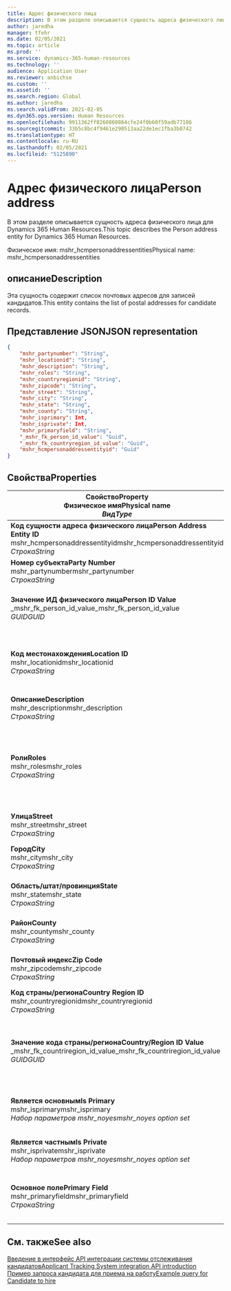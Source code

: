 ```yaml
---
title: Адрес физического лица
description: В этом разделе описывается сущность адреса физического лица для Dynamics 365 Human Resources.
author: jaredha
manager: tfehr
ms.date: 02/05/2021
ms.topic: article
ms.prod: ''
ms.service: dynamics-365-human-resources
ms.technology: ''
audience: Application User
ms.reviewer: anbichse
ms.custom: ''
ms.assetid: ''
ms.search.region: Global
ms.author: jaredha
ms.search.validFrom: 2021-02-05
ms.dyn365.ops.version: Human Resources
ms.openlocfilehash: 9911362ff8260860864cfe24f0b60f59adb77186
ms.sourcegitcommit: 33b5c8bc4f9461e290513aa22de1ec1fba3b0742
ms.translationtype: HT
ms.contentlocale: ru-RU
ms.lasthandoff: 02/05/2021
ms.locfileid: "5125890"
---
```

# <a name="person-address"></a><span data-ttu-id="39293-103">Адрес физического лица</span><span class="sxs-lookup"><span data-stu-id="39293-103">Person address</span></span>

<span data-ttu-id="39293-104">В этом разделе описывается сущность адреса физического лица для Dynamics 365 Human Resources.</span><span class="sxs-lookup"><span data-stu-id="39293-104">This topic describes the Person address entity for Dynamics 365 Human Resources.</span></span>

<span data-ttu-id="39293-105">Физическое имя: mshr_hcmpersonaddressentities</span><span class="sxs-lookup"><span data-stu-id="39293-105">Physical name: mshr_hcmpersonaddressentities</span></span>

## <a name="description"></a><span data-ttu-id="39293-106">описание</span><span class="sxs-lookup"><span data-stu-id="39293-106">Description</span></span>

<span data-ttu-id="39293-107">Эта сущность содержит список почтовых адресов для записей кандидатов.</span><span class="sxs-lookup"><span data-stu-id="39293-107">This entity contains the list of postal addresses for candidate records.</span></span>

## <a name="json-representation"></a><span data-ttu-id="39293-108">Представление JSON</span><span class="sxs-lookup"><span data-stu-id="39293-108">JSON representation</span></span>

```json
{
    "mshr_partynumber": "String",
    "mshr_locationid": "String",
    "mshr_description": "String",
    "mshr_roles": "String",
    "mshr_countryregionid": "String",
    "mshr_zipcode": "String",
    "mshr_street": "String",
    "mshr_city": "String",
    "mshr_state": "String",
    "mshr_county": "String",
    "mshr_isprimary": Int,
    "mshr_isprivate": Int,
    "mshr_primaryfield": "String",
    "_mshr_fk_person_id_value": "Guid",
    "_mshr_fk_countryregion_id_value": "Guid",
    "mshr_hcmpersonaddressentityid": "Guid"
}
```

## <a name="properties"></a><span data-ttu-id="39293-109">Свойства</span><span class="sxs-lookup"><span data-stu-id="39293-109">Properties</span></span>

| <span data-ttu-id="39293-110">Свойство</span><span class="sxs-lookup"><span data-stu-id="39293-110">Property</span></span><br><span data-ttu-id="39293-111">**Физическое имя**</span><span class="sxs-lookup"><span data-stu-id="39293-111">**Physical name**</span></span><br><span data-ttu-id="39293-112">**_Вид_**</span><span class="sxs-lookup"><span data-stu-id="39293-112">**_Type_**</span></span> | <span data-ttu-id="39293-113">Использование</span><span class="sxs-lookup"><span data-stu-id="39293-113">Use</span></span> | <span data-ttu-id="39293-114">описание</span><span class="sxs-lookup"><span data-stu-id="39293-114">Description</span></span> |
| --- | --- | --- |
| <span data-ttu-id="39293-115">**Код сущности адреса физического лица**</span><span class="sxs-lookup"><span data-stu-id="39293-115">**Person Address Entity ID**</span></span><br><span data-ttu-id="39293-116">mshr_hcmpersonaddressentityid</span><span class="sxs-lookup"><span data-stu-id="39293-116">mshr_hcmpersonaddressentityid</span></span><br><span data-ttu-id="39293-117">*Строка*</span><span class="sxs-lookup"><span data-stu-id="39293-117">*String*</span></span> | <span data-ttu-id="39293-118">Только для чтения</span><span class="sxs-lookup"><span data-stu-id="39293-118">Read-only</span></span><br><span data-ttu-id="39293-119">Требуется</span><span class="sxs-lookup"><span data-stu-id="39293-119">Required</span></span> | <span data-ttu-id="39293-120">Созданный системой уникальный идентификатор записи сущности.</span><span class="sxs-lookup"><span data-stu-id="39293-120">System-generated unique identifier for the entity record.</span></span> |
| <span data-ttu-id="39293-121">**Номер субъекта**</span><span class="sxs-lookup"><span data-stu-id="39293-121">**Party Number**</span></span><br><span data-ttu-id="39293-122">mshr_partynumber</span><span class="sxs-lookup"><span data-stu-id="39293-122">mshr_partynumber</span></span><br><span data-ttu-id="39293-123">*Строка*</span><span class="sxs-lookup"><span data-stu-id="39293-123">*String*</span></span> | <span data-ttu-id="39293-124">Чтение/запись</span><span class="sxs-lookup"><span data-stu-id="39293-124">Read/write</span></span><br><span data-ttu-id="39293-125">Требуется</span><span class="sxs-lookup"><span data-stu-id="39293-125">Required</span></span> | <span data-ttu-id="39293-126">ИД связанной записи субъекта (физического лица).</span><span class="sxs-lookup"><span data-stu-id="39293-126">The ID of the associated party (person) record.</span></span> |
| <span data-ttu-id="39293-127">**Значение ИД физического лица**</span><span class="sxs-lookup"><span data-stu-id="39293-127">**Person ID Value**</span></span><br><span data-ttu-id="39293-128">_mshr_fk_person_id_value</span><span class="sxs-lookup"><span data-stu-id="39293-128">_mshr_fk_person_id_value</span></span><br><span data-ttu-id="39293-129">*GUID*</span><span class="sxs-lookup"><span data-stu-id="39293-129">*GUID*</span></span> | <span data-ttu-id="39293-130">Только для чтения</span><span class="sxs-lookup"><span data-stu-id="39293-130">Read-only</span></span><br><span data-ttu-id="39293-131">Требуется</span><span class="sxs-lookup"><span data-stu-id="39293-131">Required</span></span><br><span data-ttu-id="39293-132">Внешний ключ: mshr_dirpersonentityid сущности mshr_dirpersonentity</span><span class="sxs-lookup"><span data-stu-id="39293-132">Foreign key: mshr_dirpersonentityid of mshr_dirpersonentity</span></span> | <span data-ttu-id="39293-133">Созданный системой уникальный идентификатор записи сущности субъекта (физического лица).</span><span class="sxs-lookup"><span data-stu-id="39293-133">The system-generated identifier of the party (person) entity record.</span></span> |
| <span data-ttu-id="39293-134">**Код местонахождения**</span><span class="sxs-lookup"><span data-stu-id="39293-134">**Location ID**</span></span><br><span data-ttu-id="39293-135">mshr_locationid</span><span class="sxs-lookup"><span data-stu-id="39293-135">mshr_locationid</span></span><br><span data-ttu-id="39293-136">*Строка*</span><span class="sxs-lookup"><span data-stu-id="39293-136">*String*</span></span> | <span data-ttu-id="39293-137">Чтение/запись</span><span class="sxs-lookup"><span data-stu-id="39293-137">Read/write</span></span><br><span data-ttu-id="39293-138">Требуется</span><span class="sxs-lookup"><span data-stu-id="39293-138">Required</span></span> | <span data-ttu-id="39293-139">ИД местоположения записи адреса.</span><span class="sxs-lookup"><span data-stu-id="39293-139">The location ID of the address record.</span></span> <span data-ttu-id="39293-140">Настройте в сущности mshr_logisticspostaladdresslocationcdsentity.</span><span class="sxs-lookup"><span data-stu-id="39293-140">Set up in mshr_logisticspostaladdresslocationcdsentity entity.</span></span> |
| <span data-ttu-id="39293-141">**Описание**</span><span class="sxs-lookup"><span data-stu-id="39293-141">**Description**</span></span><br><span data-ttu-id="39293-142">mshr_description</span><span class="sxs-lookup"><span data-stu-id="39293-142">mshr_description</span></span><br><span data-ttu-id="39293-143">*Строка*</span><span class="sxs-lookup"><span data-stu-id="39293-143">*String*</span></span> | <span data-ttu-id="39293-144">Чтение/запись</span><span class="sxs-lookup"><span data-stu-id="39293-144">Read/write</span></span><br><span data-ttu-id="39293-145">Требуется</span><span class="sxs-lookup"><span data-stu-id="39293-145">Required</span></span> | <span data-ttu-id="39293-146">Описание адреса кандидата.</span><span class="sxs-lookup"><span data-stu-id="39293-146">A description of the candidate’s address.</span></span> |
| <span data-ttu-id="39293-147">**Роли**</span><span class="sxs-lookup"><span data-stu-id="39293-147">**Roles**</span></span><br><span data-ttu-id="39293-148">mshr_roles</span><span class="sxs-lookup"><span data-stu-id="39293-148">mshr_roles</span></span><br><span data-ttu-id="39293-149">*Строка*</span><span class="sxs-lookup"><span data-stu-id="39293-149">*String*</span></span> | <span data-ttu-id="39293-150">Чтение/запись</span><span class="sxs-lookup"><span data-stu-id="39293-150">Read/write</span></span><br><span data-ttu-id="39293-151">Требуется</span><span class="sxs-lookup"><span data-stu-id="39293-151">Required</span></span> | <span data-ttu-id="39293-152">Роли, назначенные для этого адреса.</span><span class="sxs-lookup"><span data-stu-id="39293-152">The roles assigned for this address.</span></span> <span data-ttu-id="39293-153">Можно назначить несколько ролей.</span><span class="sxs-lookup"><span data-stu-id="39293-153">More than one role can be assigned.</span></span> <span data-ttu-id="39293-154">Каждая роль должна быть разделена точкой с запятой.</span><span class="sxs-lookup"><span data-stu-id="39293-154">Each role should be separated by a semicolon.</span></span> <span data-ttu-id="39293-155">Допустимые значения, содержащиеся в сущности mshr_logisticslocationroleentity.</span><span class="sxs-lookup"><span data-stu-id="39293-155">Valid values contained in the mshr_logisticslocationroleentity entity.</span></span> |
| <span data-ttu-id="39293-156">**Улица**</span><span class="sxs-lookup"><span data-stu-id="39293-156">**Street**</span></span><br><span data-ttu-id="39293-157">mshr_street</span><span class="sxs-lookup"><span data-stu-id="39293-157">mshr_street</span></span><br><span data-ttu-id="39293-158">*Строка*</span><span class="sxs-lookup"><span data-stu-id="39293-158">*String*</span></span> | <span data-ttu-id="39293-159">Чтение/запись</span><span class="sxs-lookup"><span data-stu-id="39293-159">Read/write</span></span><br><span data-ttu-id="39293-160">Необязательный</span><span class="sxs-lookup"><span data-stu-id="39293-160">Optional</span></span> | <span data-ttu-id="39293-161">Номер дома.</span><span class="sxs-lookup"><span data-stu-id="39293-161">The street number.</span></span> |
| <span data-ttu-id="39293-162">**Город**</span><span class="sxs-lookup"><span data-stu-id="39293-162">**City**</span></span><br><span data-ttu-id="39293-163">mshr_city</span><span class="sxs-lookup"><span data-stu-id="39293-163">mshr_city</span></span><br><span data-ttu-id="39293-164">*Строка*</span><span class="sxs-lookup"><span data-stu-id="39293-164">*String*</span></span> | <span data-ttu-id="39293-165">Чтение/запись</span><span class="sxs-lookup"><span data-stu-id="39293-165">Read/write</span></span><br><span data-ttu-id="39293-166">Необязательный</span><span class="sxs-lookup"><span data-stu-id="39293-166">Optional</span></span> | <span data-ttu-id="39293-167">Город в адресе.</span><span class="sxs-lookup"><span data-stu-id="39293-167">The city of the address.</span></span> <span data-ttu-id="39293-168">Настройте в сущности mshr_logisticsaddresscityentity.</span><span class="sxs-lookup"><span data-stu-id="39293-168">Set up in mshr_logisticsaddresscityentity entity.</span></span> |
| <span data-ttu-id="39293-169">**Область/штат/провинция**</span><span class="sxs-lookup"><span data-stu-id="39293-169">**State**</span></span><br><span data-ttu-id="39293-170">mshr_state</span><span class="sxs-lookup"><span data-stu-id="39293-170">mshr_state</span></span><br><span data-ttu-id="39293-171">*Строка*</span><span class="sxs-lookup"><span data-stu-id="39293-171">*String*</span></span> | <span data-ttu-id="39293-172">Чтение/запись</span><span class="sxs-lookup"><span data-stu-id="39293-172">Read/write</span></span><br><span data-ttu-id="39293-173">Необязательный</span><span class="sxs-lookup"><span data-stu-id="39293-173">Optional</span></span> | <span data-ttu-id="39293-174">Регион в адресе.</span><span class="sxs-lookup"><span data-stu-id="39293-174">The state of the address.</span></span> <span data-ttu-id="39293-175">Настройте в сущности mshr_logisticsaddressstateentity.</span><span class="sxs-lookup"><span data-stu-id="39293-175">Set up in mshr_logisticsaddressstateentity entity.</span></span> |
| <span data-ttu-id="39293-176">**Райoн**</span><span class="sxs-lookup"><span data-stu-id="39293-176">**County**</span></span><br><span data-ttu-id="39293-177">mshr_county</span><span class="sxs-lookup"><span data-stu-id="39293-177">mshr_county</span></span><br><span data-ttu-id="39293-178">*Строка*</span><span class="sxs-lookup"><span data-stu-id="39293-178">*String*</span></span> | <span data-ttu-id="39293-179">Чтение/запись</span><span class="sxs-lookup"><span data-stu-id="39293-179">Read/write</span></span><br><span data-ttu-id="39293-180">Необязательный</span><span class="sxs-lookup"><span data-stu-id="39293-180">Optional</span></span> | <span data-ttu-id="39293-181">Район в адресе.</span><span class="sxs-lookup"><span data-stu-id="39293-181">The county of the address.</span></span> <span data-ttu-id="39293-182">Настройте в сущности mshr_logisticsaddresscountyentity.</span><span class="sxs-lookup"><span data-stu-id="39293-182">Set up in mshr_logisticsaddresscountyentity entity.</span></span> |
| <span data-ttu-id="39293-183">**Почтовый индекс**</span><span class="sxs-lookup"><span data-stu-id="39293-183">**Zip Code**</span></span><br><span data-ttu-id="39293-184">mshr_zipcode</span><span class="sxs-lookup"><span data-stu-id="39293-184">mshr_zipcode</span></span><br><span data-ttu-id="39293-185">*Строка*</span><span class="sxs-lookup"><span data-stu-id="39293-185">*String*</span></span> | <span data-ttu-id="39293-186">Чтение/запись</span><span class="sxs-lookup"><span data-stu-id="39293-186">Read/write</span></span><br><span data-ttu-id="39293-187">Необязательный</span><span class="sxs-lookup"><span data-stu-id="39293-187">Optional</span></span> | <span data-ttu-id="39293-188">Почтовый индекс в адресе.</span><span class="sxs-lookup"><span data-stu-id="39293-188">The zip/postal code of the address.</span></span> <span data-ttu-id="39293-189">Настройте в сущности mshr_logisticsaddresspostalcodeentity.</span><span class="sxs-lookup"><span data-stu-id="39293-189">Set up in mshr_logisticsaddresspostalcodeentity entity.</span></span> |
| <span data-ttu-id="39293-190">**Код страны/региона**</span><span class="sxs-lookup"><span data-stu-id="39293-190">**Country Region ID**</span></span><br><span data-ttu-id="39293-191">mshr_countryregionid</span><span class="sxs-lookup"><span data-stu-id="39293-191">mshr_countryregionid</span></span><br><span data-ttu-id="39293-192">*Строка*</span><span class="sxs-lookup"><span data-stu-id="39293-192">*String*</span></span> | <span data-ttu-id="39293-193">Чтение/запись</span><span class="sxs-lookup"><span data-stu-id="39293-193">Read/write</span></span><br><span data-ttu-id="39293-194">Необязательный</span><span class="sxs-lookup"><span data-stu-id="39293-194">Optional</span></span> | <span data-ttu-id="39293-195">Страна или регион в адресе.</span><span class="sxs-lookup"><span data-stu-id="39293-195">The country or region of the address.</span></span> |
| <span data-ttu-id="39293-196">**Значение кода страны/региона**</span><span class="sxs-lookup"><span data-stu-id="39293-196">**Country/Region ID Value**</span></span><br><span data-ttu-id="39293-197">_mshr_fk_countriregion_id_value</span><span class="sxs-lookup"><span data-stu-id="39293-197">_mshr_fk_countriregion_id_value</span></span><br><span data-ttu-id="39293-198">*GUID*</span><span class="sxs-lookup"><span data-stu-id="39293-198">*GUID*</span></span> | <span data-ttu-id="39293-199">Только для чтения</span><span class="sxs-lookup"><span data-stu-id="39293-199">Read-only</span></span><br><span data-ttu-id="39293-200">Необязательный</span><span class="sxs-lookup"><span data-stu-id="39293-200">Optional</span></span><br><span data-ttu-id="39293-201">Внешний ключ: mshr_logisticaddresscountryregionentityid сущности mshr_logisticsaddresscountryregionentity</span><span class="sxs-lookup"><span data-stu-id="39293-201">Foreign key: mshr_logisticaddresscountryregionentityid of mshr_logisticsaddresscountryregionentity</span></span> | <span data-ttu-id="39293-202">Созданный системой уникальный идентификатор страны/региона адреса.</span><span class="sxs-lookup"><span data-stu-id="39293-202">System-generated unique identifier of the country/region of the address.</span></span> |
| <span data-ttu-id="39293-203">**Является основным**</span><span class="sxs-lookup"><span data-stu-id="39293-203">**Is Primary**</span></span><br><span data-ttu-id="39293-204">mshr_isprimary</span><span class="sxs-lookup"><span data-stu-id="39293-204">mshr_isprimary</span></span><br><span data-ttu-id="39293-205">*Набор параметров mshr_noyes*</span><span class="sxs-lookup"><span data-stu-id="39293-205">*mshr_noyes option set*</span></span> | <span data-ttu-id="39293-206">Чтение/запись</span><span class="sxs-lookup"><span data-stu-id="39293-206">Read/write</span></span><br><span data-ttu-id="39293-207">Требуется</span><span class="sxs-lookup"><span data-stu-id="39293-207">Required</span></span> | <span data-ttu-id="39293-208">Указывает, является ли этот адрес основным адресом физического лица определенной роли.</span><span class="sxs-lookup"><span data-stu-id="39293-208">Identifies whether this address is the primary address for the person of the defined role.</span></span> |
| <span data-ttu-id="39293-209">**Является частным**</span><span class="sxs-lookup"><span data-stu-id="39293-209">**Is Private**</span></span><br><span data-ttu-id="39293-210">mshr_isprivate</span><span class="sxs-lookup"><span data-stu-id="39293-210">mshr_isprivate</span></span><br><span data-ttu-id="39293-211">*Набор параметров mshr_noyes*</span><span class="sxs-lookup"><span data-stu-id="39293-211">*mshr_noyes option set*</span></span> | <span data-ttu-id="39293-212">Чтение/запись</span><span class="sxs-lookup"><span data-stu-id="39293-212">Read/write</span></span><br><span data-ttu-id="39293-213">Требуется</span><span class="sxs-lookup"><span data-stu-id="39293-213">Required</span></span> | <span data-ttu-id="39293-214">Указывает, является ли этот адрес личным адресом для данного физического лица.</span><span class="sxs-lookup"><span data-stu-id="39293-214">Identifies whether this address is a private address for the person.</span></span> |
| <span data-ttu-id="39293-215">**Основное поле**</span><span class="sxs-lookup"><span data-stu-id="39293-215">**Primary Field**</span></span><br><span data-ttu-id="39293-216">mshr_primaryfield</span><span class="sxs-lookup"><span data-stu-id="39293-216">mshr_primaryfield</span></span><br><span data-ttu-id="39293-217">*Строка*</span><span class="sxs-lookup"><span data-stu-id="39293-217">*String*</span></span> | <span data-ttu-id="39293-218">Только для чтения</span><span class="sxs-lookup"><span data-stu-id="39293-218">Read-only</span></span><br><span data-ttu-id="39293-219">Требуется</span><span class="sxs-lookup"><span data-stu-id="39293-219">Required</span></span> | <span data-ttu-id="39293-220">Поле, используемое в качестве первичного идентификатора записи сущности.</span><span class="sxs-lookup"><span data-stu-id="39293-220">Field used as a primary identifier of the entity record.</span></span> <span data-ttu-id="39293-221">Комбинация номера субъекта и кода местоположения.</span><span class="sxs-lookup"><span data-stu-id="39293-221">Combination of party number and location ID.</span></span> |

## <a name="see-also"></a><span data-ttu-id="39293-222">См. также</span><span class="sxs-lookup"><span data-stu-id="39293-222">See also</span></span>

[<span data-ttu-id="39293-223">Введение в интерфейс API интеграции системы отслеживания кандидатов</span><span class="sxs-lookup"><span data-stu-id="39293-223">Applicant Tracking System integration API introduction</span></span>](hr-admin-integration-ats-api-introduction.md)<br>
[<span data-ttu-id="39293-224">Пример запроса кандидата для приема на работу</span><span class="sxs-lookup"><span data-stu-id="39293-224">Example query for Candidate to hire</span></span>](hr-admin-integration-ats-api-candidate-to-hire-example-query.md)

